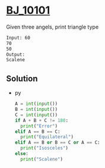 # [BJ_10101](https://acmicpc.net/problem/10101)

Given three angels, print triangle type

```txt
Input: 60
70
50
Output:
Scalene
```

## Solution

* py

  ```py
  A = int(input())
  B = int(input())
  C = int(input())
  if A + B + C != 180:
    print("Error")
  elif A == B == C:
    print("Equilateral")
  elif A == B or B == C or A == C:
    print("Isosceles")
  else:
    print("Scalene")
  ```
